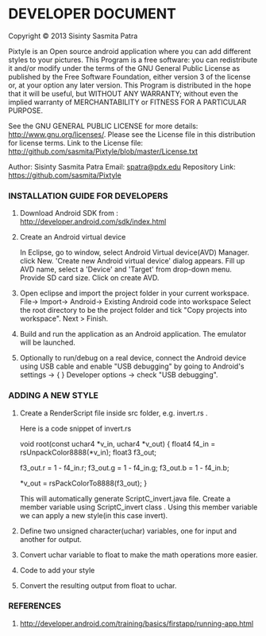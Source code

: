 DEVELOPER DOCUMENT
==================
 
  Copyright © 2013 Sisinty Sasmita Patra
 
  Pixtyle is an Open source android application where you can add different styles to your pictures.
  This Program is a free software: you can redistribute it and/or modify under the terms of the GNU 
  General Public License as published by the Free Software Foundation, either version 3 of the 
  license or, at your option any later version. This Program is distributed in the hope that it 
  will be useful, but WITHOUT ANY WARRANTY;  without even the implied warranty of MERCHANTABILITY 
  or FITNESS FOR A PARTICULAR PURPOSE.
  
  See the GNU GENERAL PUBLIC LICENSE for more details: http://www.gnu.org/licenses/.
  Please see the License file in this distribution for license terms.
  Link to the License file: http://github.com/sasmita/Pixtyle/blob/master/License.txt
 
  Author: Sisinty Sasmita Patra
  Email:  spatra@pdx.edu
  Repository Link: https://github.com/sasmita/Pixtyle
 
### INSTALLATION GUIDE FOR DEVELOPERS

1. Download Android SDK from : http://developer.android.com/sdk/index.html

2. Create an Android virtual device 

   In Eclipse, go to window, select Android Virtual device(AVD) Manager. click New.
   'Create new Android virtual device' dialog appears. Fill up AVD name, select a 
   'Device' and 'Target' from drop-down menu. Provide SD card size. Click on create AVD.

3. Open eclipse and import the project folder in your current workspace.
   File-> Import-> Android-> Existing Android code into workspace
   Select the root directory to be the project folder and tick "Copy projects into workspace". 
   Next > Finish.

4. Build and run the application as an Android application. The emulator will be launched.

5. Optionally to run/debug on a real device, connect the Android device using USB cable and enable "USB debugging" by
   going to Android's settings -> { } Developer options -> check  "USB debugging".
 
### ADDING A NEW STYLE

1. Create a RenderScript file inside src folder, e.g. invert.rs .

   Here is a code snippet of invert.rs

   void root(const uchar4 *v_in, uchar4 *v_out) {
     float4 f4_in = rsUnpackColor8888(*v_in);
     float3 f3_out; 
    
     f3_out.r = 1 - f4_in.r;
     f3_out.g = 1 - f4_in.g;
     f3_out.b = 1 - f4_in.b;
    
     *v_out = rsPackColorTo8888(f3_out);
    }
  
   This will automatically generate ScriptC_invert.java file. 
   Create a member variable using ScriptC_invert class .
   Using this member variable we can apply a new style(in this case invert).

2. Define two unsigned character(uchar) variables, one for input and another for output.

3. Convert uchar variable to float to make the math operations more easier.

4. Code to add your style

5. Convert the resulting output from float to uchar. 


### REFERENCES
 
1. http://developer.android.com/training/basics/firstapp/running-app.html

